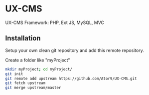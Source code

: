 UX-CMS
======

UX-CMS Framework: PHP, Ext JS, MySQL, MVC


## Installation

Setup your own clean git repository and add this remote repository.

Create a folder like "myProject"

```sh
mkdir myProject; cd myProject/
git init
git remote add upstream https://github.com/Ator9/UX-CMS.git
git fetch upstream
git merge upstream/master
```
